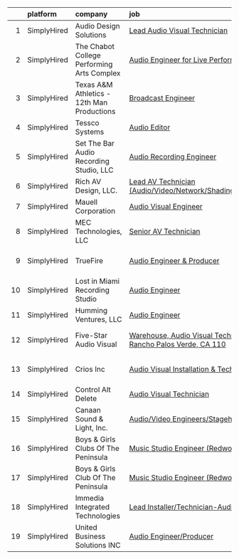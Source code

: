 

|    | platform    | company                                    | job                                                                                                                                                                       | update_time   | location                 |
|---:|:------------|:-------------------------------------------|:--------------------------------------------------------------------------------------------------------------------------------------------------------------------------|:--------------|:-------------------------|
|  1 | SimplyHired | Audio Design Solutions                     | [Lead Audio Visual Technician](https://www.simplyhired.com/job/C0brf2AB6kXd7HcyPTCKMzAO0a6rkMap5NcCvhAV4olV2iufKDPjoQ?q=audio+engineer)                                   | 9d            | Frederick, MD            |
|  2 | SimplyHired | The Chabot College Performing Arts Complex | [Audio Engineer for Live Performances](https://www.simplyhired.com/job/uWC7gbWHB-gXM0RECCioVMmwdegQE51uuVBuNFk9XtfRoAtsW2kaWg?q=audio+engineer)                           | 2d            | Hayward, CA              |
|  3 | SimplyHired | Texas A&M Athletics - 12th Man Productions | [Broadcast Engineer](https://www.simplyhired.com/job/FvqtjkPQOHFz7okHbknjuZGriHK1tUpOYJrYq7y5M_E_VlNyFcveLg?q=audio+engineer)                                             | Recently      | College Station, TX      |
|  4 | SimplyHired | Tessco Systems                             | [Audio Editor](https://www.simplyhired.com/job/bO6kFLC1doyiqbUVLvAPObvtZR4yv992TRxaBrkUgOH4FUerND9MNQ?q=audio+engineer)                                                   | 2d            | San Rafael, CA           |
|  5 | SimplyHired | Set The Bar Audio Recording Studio, LLC    | [Audio Recording Engineer](https://www.simplyhired.com/job/Jv3iNb_Q-ojG2ToR6FjPExUMRfsYidw0VlsYy8_vhEWpX2UI4he8aA?q=audio+engineer)                                       | Recently      | Baltimore, MD            |
|  6 | SimplyHired | Rich AV Design, LLC.                       | [Lead AV Technician (Audio/Video/Network/Shading/Lighting)](https://www.simplyhired.com/job/q6L9vD4n-m2gE90BA0hVt-7Z4uX3YvP_DYMCvNwYf_MaS5ACwBIqeQ?q=audio+engineer)      | 12d           | Fairfield, CT            |
|  7 | SimplyHired | Mauell Corporation                         | [Audio Visual Engineer](https://www.simplyhired.com/job/Ic-_99lorrLynvLMuJQtPYhwRQgVVzd7ZnOcWtOmMEhiveb4B7qRuQ?q=audio+engineer)                                          | Recently      | Dillsburg, PA            |
|  8 | SimplyHired | MEC Technologies, LLC                      | [Senior AV Technician](https://www.simplyhired.com/job/Os3AUAyFznycKnKVxGEOn-INPJdKSLu_bE3GEmwRCAdtI7ZgdhIkjw?q=audio+engineer)                                           | Recently      | Chelmsford, MA           |
|  9 | SimplyHired | TrueFire                                   | [Audio Engineer & Producer](https://www.simplyhired.com/job/1kRDt9nU9CHGPBNgKseKmaI8Xliztv6Je8Yj1JcxT2C9bEyIOlAyeQ?q=audio+engineer)                                      | Recently      | Saint Petersburg, FL     |
| 10 | SimplyHired | Lost in Miami Recording Studio             | [Audio Engineer](https://www.simplyhired.com/job/Mz5jZWqTYRUtDRlAoWgrQvidrLy0fK49vnx0z5-L9za2tr1Wsfp8ug?q=audio+engineer)                                                 | Recently      | Davie, FL                |
| 11 | SimplyHired | Humming Ventures, LLC                      | [Audio Engineer](https://www.simplyhired.com/job/gQOoykIfNXtVN2P2zUPXIpr3Wrdz75q4gq-WoV_Wq-DXWgnfeiANVw?q=audio+engineer)                                                 | 3d            | Seattle, WA              |
| 12 | SimplyHired | Five-Star Audio Visual                     | [Warehouse, Audio Visual Technician- Rancho Palos Verde, CA 110](https://www.simplyhired.com/job/41vqN16hDIQu_Gn5A2Ye5D6ZgPSgJeky2cxcuNMzTkrSLgNa5jHYmg?q=audio+engineer) | Recently      | Rancho Palos Verdes, CA  |
| 13 | SimplyHired | Crios Inc                                  | [Audio Visual Installation & Technician](https://www.simplyhired.com/job/BLAxXGX7k_CrlhPxgRDBRX5aciHTCC9z_Xs_uCAzkXzUClpRd5ZdhA?q=audio+engineer)                         | Recently      | San Jose, CA +1 location |
| 14 | SimplyHired | Control Alt Delete                         | [Audio Visual Technician](https://www.simplyhired.com/job/e4Nnx4AsDBX95-VBziEtK1uDu7MgmCcl6DSmsyTJTsst4Q-mm51CGw?q=audio+engineer)                                        | Recently      | San Jose, CA             |
| 15 | SimplyHired | Canaan Sound & Light, Inc.                 | [Audio/Video Engineers/Stagehands](https://www.simplyhired.com/job/4CliIScZhL8p1LSDPvAghsMb4aliSw6APK0beZsrZHwVdJiYLZM2_w?q=audio+engineer)                               | Recently      | Sacramento, CA           |
| 16 | SimplyHired | Boys & Girls Clubs Of The Peninsula        | [Music Studio Engineer (Redwood City)](https://www.simplyhired.com/job/sbTK2UerwA8k9JNmfmZ2YXhcT5HquEtAoZAYsO3FF5MCy5fr9nDWWw?q=audio+engineer)                           | Recently      | Redwood City, CA         |
| 17 | SimplyHired | Boys & Girls Club Of The Peninsula         | [Music Studio Engineer (Redwood City)](https://www.simplyhired.com/job/MC_geHqcx4UjEQDd7G8GaRSuHgftZgS4FJNppKGva7owSN-5OeX1hw?q=audio+engineer)                           | 9d            | Redwood City, CA         |
| 18 | SimplyHired | Immedia Integrated Technologies            | [Lead Installer/Technician-Audio Visual](https://www.simplyhired.com/job/IL_TH2SXPlz2tOw2DDE_I22xSpEewZlkJne33ZaAXd-CmCI5oTmI_A?q=audio+engineer)                         | Recently      | Scottsdale, AZ           |
| 19 | SimplyHired | United Business Solutions INC              | [Audio Engineer/Producer](https://www.simplyhired.com/job/Dm_wNPh4YPQGQKW3r_YXx3caw14Ln1ZUgfD1eacMU72Mp6izsALMFw?q=audio+engineer)                                        | Recently      | Sunnyvale, CA            |